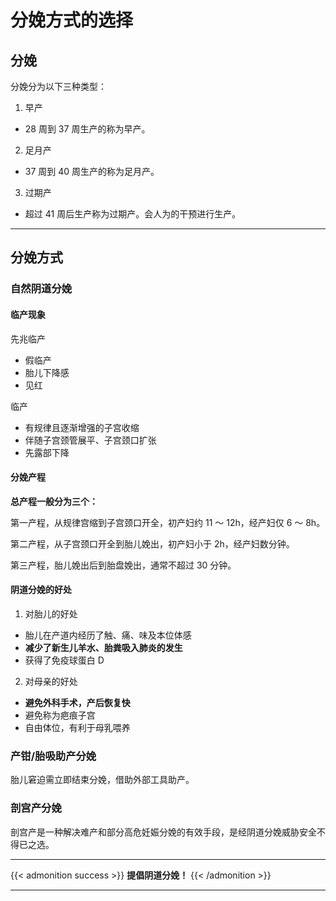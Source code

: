 # 分娩方式的选择


## 分娩

分娩分为以下三种类型：

1. 早产

- 28 周到 37 周生产的称为早产。

2. 足月产

- 37 周到 40 周生产的称为足月产。

3. 过期产

- 超过 41 周后生产称为过期产。会人为的干预进行生产。

----

## 分娩方式

### 自然阴道分娩

#### 临产现象

先兆临产

- 假临产
- 胎儿下降感
- 见红

临产

- 有规律且逐渐增强的子宫收缩
- 伴随子宫颈管展平、子宫颈口扩张
- 先露部下降

#### 分娩产程

**总产程一般分为三个：**

第一产程，从规律宫缩到子宫颈口开全，初产妇约 11 ～ 12h，经产妇仅 6 ～ 8h。

第二产程，从子宫颈口开全到胎儿娩出，初产妇小于 2h，经产妇数分钟。

第三产程，胎儿娩出后到胎盘娩出，通常不超过 30 分钟。

#### 阴道分娩的好处

1. 对胎儿的好处

- 胎儿在产道内经历了触、痛、味及本位体感
- **减少了新生儿羊水、胎粪吸入肺炎的发生**
- 获得了免疫球蛋白 D

2. 对母亲的好处

- **避免外科手术，产后恢复快**
- 避免称为疤痕子宫
- 自由体位，有利于母乳喂养

### 产钳/胎吸助产分娩

胎儿窘迫需立即结束分娩，借助外部工具助产。

### 剖宫产分娩

剖宫产是一种解决难产和部分高危妊娠分娩的有效手段，是经阴道分娩威胁安全不得已之选。

----

{{< admonition success >}}
**提倡阴道分娩！**
{{< /admonition >}}

----


